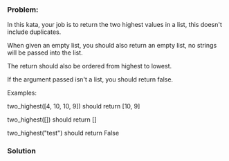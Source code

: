 ### Problem:
<p>In this kata, your job is to return the two highest values in a list, this doesn&apos;t include duplicates.</p>
<p>When given an empty list, you should also return an empty list, no strings will be passed into the list.</p>
<p>The return should also be ordered from highest to lowest.</p>
<p>If the argument passed isn&apos;t a list, you should return false.</p>
<p>Examples:</p>
<p>two_highest([4, 10, 10, 9]) should return [10, 9]</p>
<p>two_highest([]) should return []</p>
<p>two_highest(&quot;test&quot;) should return False</p>

### Solution